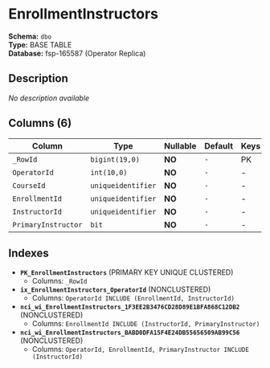 # EnrollmentInstructors

**Schema:** `dbo`  
**Type:** BASE TABLE  
**Database:** fsp-165587 (Operator Replica)

## Description

*No description available*

## Columns (6)

| Column | Type | Nullable | Default | Keys | Description |
|--------|------|----------|---------|------|-------------|
| `_RowId` | `bigint(19,0)` | **NO** | `-` | PK | - |
| `OperatorId` | `int(10,0)` | **NO** | `-` | - | - |
| `CourseId` | `uniqueidentifier` | **NO** | `-` | - | - |
| `EnrollmentId` | `uniqueidentifier` | **NO** | `-` | - | - |
| `InstructorId` | `uniqueidentifier` | **NO** | `-` | - | - |
| `PrimaryInstructor` | `bit` | **NO** | `-` | - | - |

## Indexes

- **`PK_EnrollmentInstructors`** (PRIMARY KEY UNIQUE CLUSTERED)
  - Columns: `_RowId`
- **`ix_EnrollmentInstructors_OperatorId`** (NONCLUSTERED)
  - Columns: `OperatorId INCLUDE (EnrollmentId, InstructorId)`
- **`nci_wi_EnrollmentInstructors_1F3EE2B3476CD28D89E1BFA868C12DB2`** (NONCLUSTERED)
  - Columns: `EnrollmentId INCLUDE (InstructorId, PrimaryInstructor)`
- **`nci_wi_EnrollmentInstructors_BABD0DFA15F4E24DB55656509AB99C56`** (NONCLUSTERED)
  - Columns: `OperatorId, EnrollmentId, PrimaryInstructor INCLUDE (InstructorId)`
